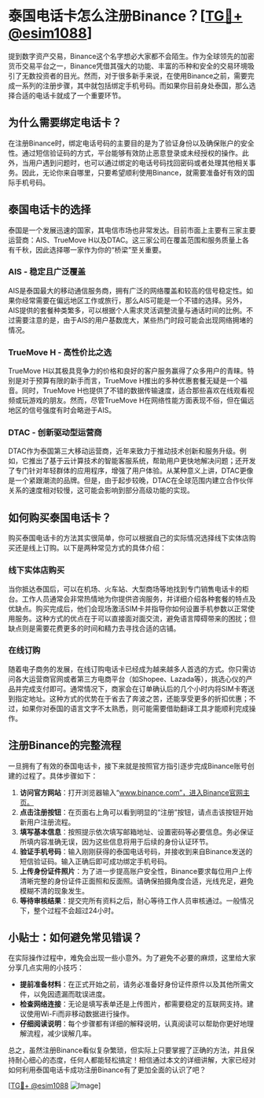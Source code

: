 # 泰国电话卡怎么注册Binance？[[TG💪+ @esim1088](https://t.me/s/esim1088)]

提到数字资产交易，Binance这个名字想必大家都不会陌生。作为全球领先的加密货币交易平台之一，Binance凭借其强大的功能、丰富的币种和安全的交易环境吸引了无数投资者的目光。然而，对于很多新手来说，在使用Binance之前，需要完成一系列的注册步骤，其中就包括绑定手机号码。而如果你目前身处泰国，那么选择合适的电话卡就成了一个重要环节。

## 为什么需要绑定电话卡？

在注册Binance时，绑定电话号码的主要目的是为了验证身份以及确保账户的安全性。通过短信验证码的方式，平台能够有效防止恶意登录或未经授权的操作。此外，当用户遇到问题时，也可以通过绑定的电话号码找回密码或者处理其他相关事务。因此，无论你来自哪里，只要希望顺利使用Binance，就需要准备好有效的国际手机号码。

## 泰国电话卡的选择

泰国是一个发展迅速的国家，其电信市场也非常发达。目前市面上主要有三家主要运营商：AIS、TrueMove H以及DTAC。这三家公司在覆盖范围和服务质量上各有千秋，因此选择哪一家作为你的“桥梁”至关重要。

### AIS - 稳定且广泛覆盖

AIS是泰国最大的移动通信服务商，拥有广泛的网络覆盖和较高的信号稳定性。如果你经常需要在偏远地区工作或旅行，那么AIS可能是一个不错的选择。另外，AIS提供的套餐种类繁多，可以根据个人需求灵活调整流量与通话时间的比例。不过需要注意的是，由于AIS的用户基数庞大，某些热门时段可能会出现网络拥堵的情况。

### TrueMove H - 高性价比之选

TrueMove H以其极具竞争力的价格和良好的客户服务赢得了众多用户的青睐。特别是对于预算有限的新手而言，TrueMove H推出的多种优惠套餐无疑是一个福音。同时，TrueMove H也提供了不错的数据传输速度，适合那些喜欢在线观看视频或玩游戏的朋友。然而，尽管TrueMove H在网络性能方面表现不俗，但在偏远地区的信号强度有时会略逊于AIS。

### DTAC - 创新驱动型运营商

DTAC作为泰国第三大移动运营商，近年来致力于推动技术创新和服务升级。例如，它推出了基于云计算技术的智能客服系统，帮助用户更快地解决问题；还开发了专门针对年轻群体的应用程序，增强了用户体验。从某种意义上讲，DTAC更像是一个紧跟潮流的品牌。但是，由于起步较晚，DTAC在全球范围内建立合作伙伴关系的速度相对较慢，这可能会影响到部分高级功能的实现。

## 如何购买泰国电话卡？

购买泰国电话卡的方法其实很简单，你可以根据自己的实际情况选择线下实体店购买还是线上订购。以下是两种常见方式的具体介绍：

### 线下实体店购买

当你抵达泰国后，可以在机场、火车站、大型商场等地找到专门销售电话卡的柜台。工作人员通常会非常热情地为你提供咨询服务，并详细介绍各种套餐的特点及优缺点。购买完成后，他们会现场激活SIM卡并指导你如何设置手机参数以正常使用服务。这种方式的优点在于可以直接面对面交流，避免语言障碍带来的困扰；但缺点则是需要花费更多的时间和精力去寻找合适的店铺。

### 在线订购

随着电子商务的发展，在线订购电话卡已经成为越来越多人首选的方式。你只需访问各大运营商官网或者第三方电商平台（如Shopee、Lazada等），挑选心仪的产品并完成支付即可。通常情况下，商家会在订单确认后的几个小时内将SIM卡寄送到指定地址。这种方式的优势在于省去了奔波之苦，还能享受更多的折扣优惠；不过，如果你对泰国的语言文字不太熟悉，则可能需要借助翻译工具才能顺利完成操作。

## 注册Binance的完整流程

一旦拥有了有效的泰国电话卡，接下来就是按照官方指引逐步完成Binance账号创建的过程了。具体步骤如下：

1. **访问官方网站**：打开浏览器输入“www.binance.com”，进入Binance官网主页。
2. **点击注册按钮**：在页面右上角可以看到明显的“注册”按钮，请点击该按钮开始新用户注册流程。
3. **填写基本信息**：按照提示依次填写邮箱地址、设置密码等必要信息。务必保证所填内容准确无误，因为这些信息将用于后续的身份认证环节。
4. **验证手机号码**：输入刚刚获得的泰国电话号码，并接收到来自Binance发送的短信验证码。输入正确后即可成功绑定手机号码。
5. **上传身份证件照片**：为了进一步提高账户安全性，Binance要求每位用户上传清晰完整的身份证件正面照和反面照。请确保拍摄角度合适，光线充足，避免模糊不清的现象发生。
6. **等待审核结果**：提交完所有资料之后，耐心等待工作人员审核通过。一般情况下，整个过程不会超过24小时。

## 小贴士：如何避免常见错误？

在实际操作过程中，难免会出现一些小意外。为了避免不必要的麻烦，这里给大家分享几点实用的小技巧：

- **提前准备材料**：在正式开始之前，请务必准备好身份证件原件以及其他所需文件，以免因遗漏而耽误进度。
- **检查网络连接**：无论是填写表单还是上传图片，都需要稳定的互联网支持。建议使用Wi-Fi而非移动数据进行操作。
- **仔细阅读说明**：每个步骤都有详细的解释说明，认真阅读可以帮助你更好地理解流程，减少误解几率。

总之，虽然注册Binance看似复杂繁琐，但实际上只要掌握了正确的方法，并且保持耐心细心的态度，任何人都能轻松搞定！相信通过本文的详细讲解，大家已经对如何利用泰国电话卡成功注册Binance有了更加全面的认识了吧？

[[TG💪+ @esim1088](https://t.me/s/esim1088) ![Image](https://i.postimg.cc/4NQfJmqS/Snipaste-2025-05-13-00-14-12.png)]